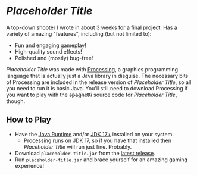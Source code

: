 # _Placeholder Title_ 
A top-down shooter I wrote in about 3 weeks for a final project. Has a variety of amazing "features", including (but not limited to):
- Fun and engaging gameplay!
- High-quality sound effects!
- Polished and (mostly) bug-free!

_Placeholder Title_ was made with [Processing](https://www.processing.org), a graphics programming language that is actually just a Java library in disguise. The necessary bits of Processing are included in the release version of _Placeholder Title_, so all you need to run it is basic Java. You'll still need to download Processing if you want to play with the ~~spaghetti~~ source code for _Placeholder Title_, though.

## How to Play
- Have the [Java Runtime](https://www.java.com/en) and/or [JDK 17+](https://www.oracle.com/java/technologies/downloads) installed on your system.
  - Processing runs on JDK 17, so if you have that installed then _Placeholder Title_ will run just fine. Probably.
- Download `placeholder-title.jar` from the [latest release](https://github.com/JustASideQuestNPC/muc272-lab3/releases/tag/v1.0.0).
- Run `placeholder-title.jar` and brace yourself for an amazing gaming experience!

